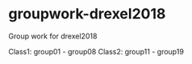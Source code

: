 # groupwork-drexel2018
Group work for drexel2018

Class1: group01 - group08
Class2: group11 - group19

